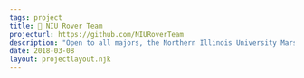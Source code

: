 ```yaml
---
tags: project
title: 🤖 NIU Rover Team
projecturl: https://github.com/NIURoverTeam
description: "Open to all majors, the Northern Illinois University Mars Rover Team is a student organization in NIU's College of Engineering and Engineering Technology. The team offers students the opportunity to learn about the design, fabrication, and integration of mechanical, electrical, and computer systems - key aspects of the rover's operation. All of these components come together to perform scientific tasks such as analyzing soil samples for life. The team competes in the University Rover Challenge, held each year in May."
date: 2018-03-08
layout: projectlayout.njk
---
```

